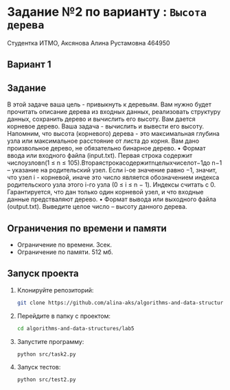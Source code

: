# Задание №2 по варианту  : `Высота дерева`
Студентка ИТМО, Аксянова Алина Рустамовна  464950

## Вариант 1

## Задание 
В этой задаче ваша цель - привыкнуть к деревьям. Вам нужно будет прочитать описание дерева из входных данных, реализовать структуру данных, сохранить дерево и вычислить его высоту.
Вам дается корневое дерево. Ваша задача - вычислить и вывести его высоту. Напомним, что высота (корневого) дерева - это максимальная глубина узла или максимальное расстояние от листа до корня. Вам дано произвольное дерево, не обязательно бинарное дерево.
•	Формат ввода или входного файла (input.txt). Первая строка содержит числоузловn(1 ≤ n ≤ 105).Втораястрокасодержитnцелыхчиселот−1до n−1 – указание на родительский узел. Если i-ое значение равно −1, значит, что узел i - корневой, иначе это число является обозначением индекса родительского узла этого i-го узла (0 ≤ i ≤ n − 1). Индексы считать с 0. Гарантируется, что дан только один корневой узел, и что входные данные предстваляют дерево.
•	Формат вывода или выходного файла (output.txt). Выведите целое число – высоту данного дерева.


## Ограничения по времени и памяти

- Ограничение по времени. 3сек.
- Ограничение по памяти. 512 мб.


## Запуск проекта
1. Клонируйте репозиторий:
   ```bash
   git clone https://github.com/alina-aks/algorithms-and-data-structures.git
   
   ```
2. Перейдите в папку с проектом:
   ```bash
   cd algorithms-and-data-structures/lab5
   ```
3. Запустите программу:
   ```bash
   python src/task2.py
   ```

4. Запуск тестов:
   ```bash
   python src/test2.py
   ```
